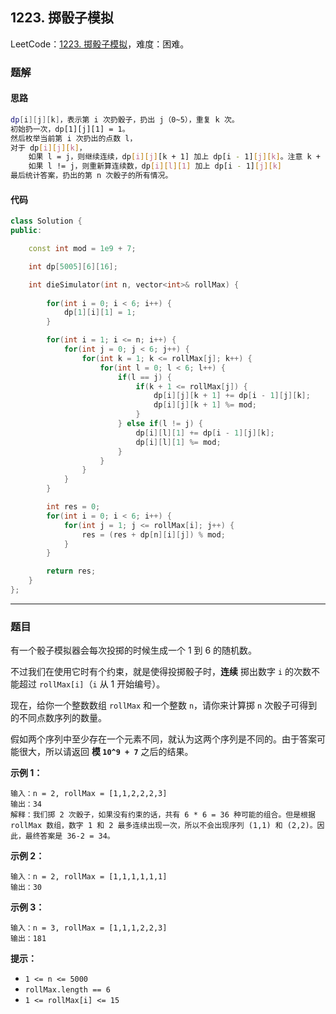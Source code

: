 ## 1223. 掷骰子模拟

LeetCode：[1223. 掷骰子模拟](https://leetcode.cn/problems/dice-roll-simulation/description/)，难度：困难。

### 题解

#### 思路

```bash
dp[i][j][k]，表示第 i 次扔骰子，扔出 j（0~5），重复 k 次。
初始扔一次，dp[1][j][1] = 1。
然后枚举当前第 i 次扔出的点数 l，
对于 dp[i][j][k]，
	如果 l = j，则继续连续，dp[i][j][k + 1] 加上 dp[i - 1][j][k]。注意 k + 1 不能超过 rollMax[j]
	如果 l != j，则重新算连续数，dp[i][l][1] 加上 dp[i - 1][j][k]
最后统计答案，扔出的第 n 次骰子的所有情况。
```

#### 代码

```c++
class Solution {
public:

    const int mod = 1e9 + 7;

    int dp[5005][6][16];

    int dieSimulator(int n, vector<int>& rollMax) {
        
        for(int i = 0; i < 6; i++) {
            dp[1][i][1] = 1;
        }

        for(int i = 1; i <= n; i++) {
            for(int j = 0; j < 6; j++) {
                for(int k = 1; k <= rollMax[j]; k++) {
                    for(int l = 0; l < 6; l++) {
                        if(l == j) {
                            if(k + 1 <= rollMax[j]) {
                                dp[i][j][k + 1] += dp[i - 1][j][k];
                                dp[i][j][k + 1] %= mod;
                            }
                        } else if(l != j) {
                            dp[i][l][1] += dp[i - 1][j][k];
                            dp[i][l][1] %= mod;
                        }
                    }
                }
            }
        }

        int res = 0;
        for(int i = 0; i < 6; i++) {
            for(int j = 1; j <= rollMax[i]; j++) {
                res = (res + dp[n][i][j]) % mod;
            }
        }

        return res;
    }
};
```



---



### 题目

有一个骰子模拟器会每次投掷的时候生成一个 1 到 6 的随机数。

不过我们在使用它时有个约束，就是使得投掷骰子时，**连续** 掷出数字 `i` 的次数不能超过 `rollMax[i]`（`i` 从 1 开始编号）。

现在，给你一个整数数组 `rollMax` 和一个整数 `n`，请你来计算掷 `n` 次骰子可得到的不同点数序列的数量。

假如两个序列中至少存在一个元素不同，就认为这两个序列是不同的。由于答案可能很大，所以请返回 **模 `10^9 + 7`** 之后的结果。

 

**示例 1：**

```
输入：n = 2, rollMax = [1,1,2,2,2,3]
输出：34
解释：我们掷 2 次骰子，如果没有约束的话，共有 6 * 6 = 36 种可能的组合。但是根据 rollMax 数组，数字 1 和 2 最多连续出现一次，所以不会出现序列 (1,1) 和 (2,2)。因此，最终答案是 36-2 = 34。
```

**示例 2：**

```
输入：n = 2, rollMax = [1,1,1,1,1,1]
输出：30
```

**示例 3：**

```
输入：n = 3, rollMax = [1,1,1,2,2,3]
输出：181
```

 

**提示：**

- `1 <= n <= 5000`
- `rollMax.length == 6`
- `1 <= rollMax[i] <= 15`



